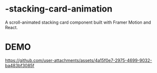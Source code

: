 # -stacking-card-animation
A scroll-animated stacking card component built with Framer Motion and React.

# DEMO

https://github.com/user-attachments/assets/4a15f0e7-2975-4699-9032-ba483bf3085f


